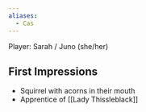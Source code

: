 ```yaml
---
aliases:
  - Cas
---
```

Player: Sarah / Juno (she/her)

## First Impressions

- Squirrel with acorns in their mouth
- Apprentice of [[Lady Thissleblack]]